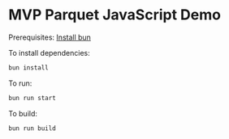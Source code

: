 # MVP Parquet JavaScript Demo

Prerequisites: [Install bun](https://bun.sh/docs/installation)

To install dependencies:

```bash
bun install
```

To run:

```bash
bun run start
```

To build:
```bash
bun run build
```
